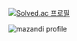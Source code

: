 [![Solved.ac 
프로필](http://mazassumnida.wtf/api/v2/generate_badge?boj=yundokim0405)](https://solved.ac/yundokim0405)

![mazandi profile](http://mazandi.herokuapp.com/api?handle=yundokim0405&theme=warm)

<!--
**yundokim/yundokim** is a ✨ _special_ ✨ repository because its `README.md` (this file) appears on your GitHub profile.

Here are some ideas to get you started:

- 🔭 I’m currently working on ...
- 🌱 I’m currently learning ...
- 👯 I’m looking to collaborate on ...
- 🤔 I’m looking for help with ...
- 💬 Ask me about ...
- 📫 How to reach me: ...
- 😄 Pronouns: ...
- ⚡ Fun fact: ...
-->

